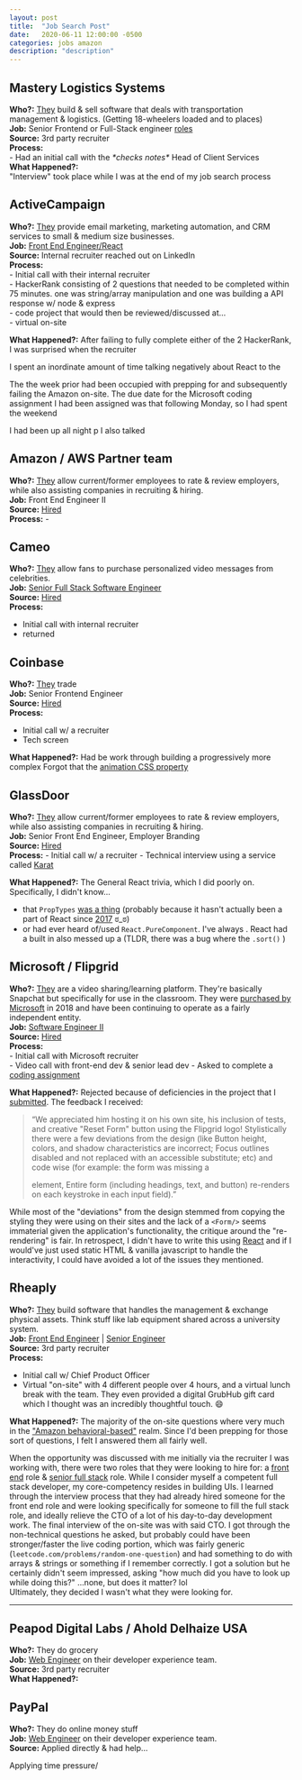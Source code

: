 ```yaml
---
layout: post
title:  "Job Search Post"
date:   2020-06-11 12:00:00 -0500
categories: jobs amazon  
description: "description"
---
```

<!-- ## = h2 -->

## Mastery Logistics Systems
**Who?:** [They](https://www.mastery.net/) build & sell software that deals with transportation management & logistics. (Getting 18-wheelers loaded and to places)  
**Job:** Senior Frontend or Full-Stack engineer [roles](https://web.archive.org/web/20200426182822/https://jobs.lever.co/mastery?team=Engineering)  
**Source:** 3rd party recruiter  
**Process:**  
    - Had an initial call with the *\*checks notes\** Head of Client Services  
**What Happened?:**   
"Interview" took place while I was at the end of my job search process

## ActiveCampaign  
**Who?:** [They](https://www.activecampaign.com/) provide email marketing, marketing automation, and CRM services to small & medium size businesses.  
**Job:** [Front End Engineer/React](https://web.archive.org/web/20200611214438/https://www.activecampaign.com/about/careers/development/front-end-engineer-react-08a2c919-e63e-4544-8399-02cbb418bbff)  
**Source:** Internal recruiter reached out on LinkedIn  
**Process:**  
    - Initial call with their internal recruiter  
    - HackerRank consisting of 2 questions that needed to be completed within 75 minutes. one was string/array manipulation and one was building a API response w/ node & express  
    - code project that would then be reviewed/discussed at...  
    - virtual on-site  

**What Happened?:** 
After failing to fully complete either of the 2 HackerRank, I was surprised when the recruiter 

I spent an inordinate amount of time talking negatively about React to the 

The the week prior had been occupied with prepping for and subsequently failing the Amazon on-site. The due date for the Microsoft coding assignment I had been assigned was that following Monday, so I had spent the weekend 

I had been up all night p
I also talked


## Amazon / AWS Partner team 
**Who?:** [They](https://www.glassdoor.com/) allow current/former employees to rate & review employers, while also assisting companies in recruiting & hiring.  
**Job:** Front End Engineer II  
**Source:** [Hired](https://hired.com/x/4g305)  
**Process:** 
    - 




## Cameo 
**Who?:** [They](https://www.cameo.com/) allow fans to purchase personalized video messages from celebrities.  
**Job:** [Senior Full Stack Software Engineer](https://web.archive.org/web/20200611231006/https://cameo.breezy.hr/p/515218fb918c-senior-full-stack-software-engineer)  
**Source:** [Hired](https://hired.com/x/4g305)  
**Process:**  
  - Initial call with internal recruiter
  - returned 


## Coinbase 
**Who?:** [They](https://www.coinbase.com/) trade  
**Job:** Senior Frontend Engineer   
**Source:** [Hired](https://hired.com/x/4g305)  
**Process:**  
  - Initial call w/ a recruiter
  - Tech screen  
    
**What Happened?:** Had be work through building a progressively more complex Forgot that the [animation CSS property](https://developer.mozilla.org/en-US/docs/Web/CSS/animation)





## GlassDoor 
**Who?:** [They](https://www.glassdoor.com/) allow current/former employees to rate & review employers, while also assisting companies in recruiting & hiring.  
**Job:** Senior Front End Engineer, Employer Branding  
**Source:** [Hired](https://hired.com/x/4g305)  
**Process:** 
    - Initial call w/ a recruiter
    - Technical interview using a service called [Karat](https://karat.com/)

**What Happened?:** 
The 
General React trivia, which I did poorly on. Specifically, I didn't know...  
- that `PropTypes` [was a thing](https://reactjs.org/docs/typechecking-with-proptypes.html) 
(probably because it hasn't actually been a part of React since [2017](https://github.com/facebook/react/blob/master/CHANGELOG.md#1550-april-7-2017) ಠ_ಠ) 
- or had ever heard of/used `React.PureComponent`. 
I've always . React had a built in
also messed up a (TLDR, there was a bug where the `.sort()` )


## Microsoft / Flipgrid  
**Who?:** [They](https://info.flipgrid.com/) are a video sharing/learning platform. They're basically Snapchat but specifically for use in the classroom. They were [purchased by Microsoft](https://techcrunch.com/2018/06/18/microsoft-acquires-social-learning-platform-flipgrid/) in 2018 and have been continuing to operate as a fairly independent entity.  
**Job:** [Software Engineer II](https://web.archive.org/save/https://careers.microsoft.com/us/en/job/827068/Software-Engineer-II)  
**Source:** [Hired](https://hired.com/x/4g305)  
**Process:**  
    - Initial call with Microsoft recruiter  
    - Video call with front-end dev & senior lead dev 
    - Asked to complete a [coding assignment](https://github.com/BriceShatzer/Flipgrid-Code-Challenge)

**What Happened?:** Rejected because of deficiencies in the project that I [submitted](https://briceshatzer.com/Flipgrid-Code-Challenge/). The feedback I received:  
>“We appreciated him hosting it on his own site, his inclusion of tests, and creative "Reset Form" button using the Flipgrid logo! Stylistically there were a few deviations from the design (like Button height, colors, and shadow characteristics are incorrect; Focus outlines disabled and not replaced with an accessible substitute; etc) and code wise (for example: the form was missing a <form> element, Entire form (including headings, text, and button) re-renders on each keystroke in each input field).”   

While most of the "deviations" from the design stemmed from copying the styling they were using on their sites and the lack of a `<Form/>` seems immaterial given the application's functionality, the critique around the "re-rendering" is fair. In retrospect, I didn't have to write this using [React](https://reactjs.org/) and if I would've just used static HTML & vanilla javascript to handle the interactivity, I could have avoided a lot of the issues they mentioned. 


## Rheaply 
**Who?:** [They](https://www.rheaply.com/) build software that handles the management & exchange physical assets. Think stuff like lab equipment shared across a university system.  
**Job:** [Front End Engineer](/blog/assets/post-files/2020-06-11-job-search/Rheaply-Frontend_Engineer.pdf) | [Senior Engineer](/blog/assets/post-files/2020-06-11-job-search/Rheaply-Senior_Software_Engineer.pdf)  
**Source:** 3rd party recruiter  
**Process:**  
  - Initial call w/ Chief Product Officer  
  - Virtual "on-site" with 4 different people over 4 hours, and a virtual lunch break with the team. They even provided a digital GrubHub gift card which I thought was an incredibly thoughtful touch. 😄   

**What Happened?:** 
The majority of the on-site questions where very much in the ["Amazon behavioral-based"](/blog/assets/post-files/2020-06-11-job-search/AmazonSTAR.pdf#page=2) realm. Since I'd been prepping for those sort of questions, I felt I answered them all fairly well.  

When the opportunity was discussed with me initially via the recruiter I was working with, there were two roles that they were looking to hire for: a [front end](/blog/assets/post-files/2020-06-11-job-search/Rheaply-Frontend_Engineer.pdf) role & [senior full stack](/blog/assets/post-files/2020-06-11-job-search/Rheaply-Senior_Software_Engineer.pdf) role. While I consider myself a competent full stack developer, my core-competency resides in building UIs. I learned through the interview process that they had already hired someone for the front end role and were looking specifically for someone to fill the full stack role, and ideally relieve the CTO of a lot of his day-to-day development work. The final interview of the on-site was with said CTO. I got through the non-technical questions he asked, but probably could have been stronger/faster the live coding portion, which was fairly generic (`leetcode.com/problems/random-one-question`) and had something to do with arrays & strings or something if I remember correctly. I got a solution but he certainly didn't seem impressed, asking "how much did you have to look up while doing this?" ...none, but does it matter? lol   
Ultimately, they decided I wasn't what they were looking for. 


---


## Peapod Digital Labs / Ahold Delhaize USA 
**Who?:** They do grocery  
**Job:** [Web Engineer](https://web.archive.org/web/20200611215405/https://wd1.myworkdaysite.com/en-US/recruiting/paypal/jobs/job/Sr-Web-Engineer_R0054921) on their developer experience team.  
**Source:** 3rd party recruiter  
**What Happened?:** 


## PayPal 
**Who?:** They do online money stuff  
**Job:** [Web Engineer](https://web.archive.org/web/20200611215405/https://wd1.myworkdaysite.com/en-US/recruiting/paypal/jobs/job/Sr-Web-Engineer_R0054921) on their developer experience team.  
**Source:** Applied directly & had help... 


Applying time pressure/ 



<!-- 
<picture style="text-align: center; display: block;">
    <source type="video/mp4" srcset="/blog/assets/post-files/2020-03-20-Kinja-Custom-Header-Case-Study/custom-header.mp4" />
    <img src="/blog/assets/post-files/2020-03-20-Kinja-Custom-Header-Case-Study/custom-header.gif" alt="Interactive version available via Storybook"  />
</picture>
<p>
    "All of the sites look the same", had been a consistent refrain that the product team has heard from both the editorial staff and readers throughout the life of Kinja, and only intensified when the brands of Onion, Inc. <a href="https://product.kinja.com/the-onion-is-now-publishing-on-kinja-1819619421" rel="noreferrer">migrated on to the platform</a>.
</p>
<p>
    With that in mind, we set about creating a new way for the different sites to be able to express their own unique and creative brand identities without having to rely on time from the product team. The ability to completely customize headers on any different category, story type, vertical (sub-site) page is available from within Kinja's internal management UI, <a href="https://changelog.kinja.com/added-ability-to-customize-curation-module-1840391541" rel="noreferrer">which all site editors</a> have access to.  
</p>
<p>
    Some great examples of the editorial staff taking full advantage of the project can be found on the Gizmodo sub-sites like <a href="https://paleofuture.gizmodo.com/" rel="noreferrer">Paleofuture</a>, <a href="https://io9.gizmodo.com/" rel="noreferrer">io9</a>, & <a href="https://earther.gizmodo.com/" rel="noreferrer">Earther</a>; and the various sections of The A.V. Club:  <a href="https://film.avclub.com/" rel="noreferrer">Film</a>, <a href="https://tv.avclub.com/" rel="noreferrer">T.V.</a>, <a href="https://music.avclub.com/" rel="noreferrer">Music</a>, <a href="https://games.avclub.com/" rel="noreferrer">Games</a>, & <a href="https://aux.avclub.com/" rel="noreferrer">AUX</a>.
</p>
<p> 
    I was singularly responsible for defining, overseeing, and implementing all the technical aspects of this product including:
</p>
  <ul style="margin-top:-1em">
    <li>
        Designing an iterative and incremental <a href="https://gist.github.com/BriceShatzer/bdd91a7d423d23b0f349b33ac34f9184#file-custom-header-plan-md" rel="noreferrer">development plan</a> for the project
    </li>
    <li>Defining the API endpoint <a href="https://gist.github.com/BriceShatzer/bdd91a7d423d23b0f349b33ac34f9184#file-schema-json" rel="noreferrer">schema</a></li>
    <li>
        Creating <a href="https://docs.google.com/presentation/d/1Qt3uQsgsR0_9ZD0iyPL5mFcu_VGqp7AbJoq5b51x69k/edit?usp=sharing" rel="noreferrer">robust documentation</a> for use by staff across all parts of the business
    </li>
</ul>
<br />

<p style="text-align:center;display:block;"> Feel free to <a href="https://github.com/BriceShatzer/kinja-custom-header-files" rel="noreferrer">explore the code</a>, or play around with it in <a href="https://gawkermedia.github.io/kinja-components/?path=/story/4-components-custom-header--custom-header">StoryBook</a> <br />
    <a href="https://gawkermedia.github.io/kinja-components/?path=/story/4-components-custom-header--custom-header">
        <img src="/blog/assets/post-files/2020-03-20-Kinja-Custom-Header-Case-Study/StoryBook.png" alt="Interactive version available via Storybook" /> 
    </a>
</p>

-->
